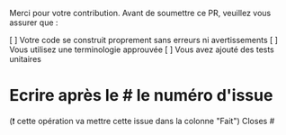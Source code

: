 Merci pour votre contribution.
Avant de soumettre ce PR, veuillez vous assurer que :

[ ] Votre code se construit proprement sans erreurs ni avertissements
[ ] Vous utilisez une terminologie approuvée
[ ] Vous avez ajouté des tests unitaires

# Ecrire après le # le numéro d'issue 
(:exclamation: cette opération va mettre cette issue dans la colonne "Fait")
Closes #
